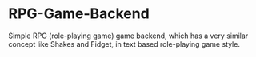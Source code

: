# RPG-Game-Backend
Simple RPG (role-playing game) game backend, which has a very similar concept like Shakes and Fidget, in text based role-playing game style.
